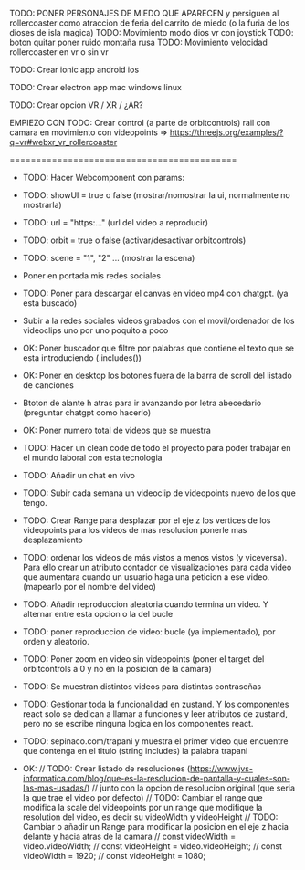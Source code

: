 
TODO: PONER PERSONAJES DE MIEDO QUE APARECEN y persiguen al rollercoaster como atraccion de feria del carrito de miedo (o la furia de los dioses de isla magica)
TODO: Movimiento modo dios vr con joystick
TODO: boton quitar poner ruido montaña rusa
TODO: Movimiento velocidad rollercoaster en vr o sin vr



TODO: Crear ionic app android ios

TODO: Crear electron app mac windows linux

TODO: Crear opcion VR / XR / ¿AR?

EMPIEZO CON TODO: Crear control (a parte de orbitcontrols) rail con camara en movimiento con videopoints => https://threejs.org/examples/?q=vr#webxr_vr_rollercoaster


===========================================

- TODO: Hacer Webcomponent con params:
 - TODO: showUI = true o false (mostrar/nomostrar la ui, normalmente no mostrarla)
 - TODO: url = "https:..." (url del video a reproducir)
 - TODO: orbit = true o false (activar/desactivar orbitcontrols)
 - TODO: scene = "1", "2" ... (mostrar la escena)

 - Poner en portada mis redes sociales

 - TODO: Poner para descargar el canvas en video mp4 con chatgpt. (ya esta buscado)

 - Subir a la redes sociales videos grabados con el movil/ordenador de los videoclips uno por uno poquito a poco

 - OK: Poner buscador que filtre por palabras que contiene el texto que se esta introduciendo (.includes())

 - OK: Poner en desktop los botones fuera de la barra de scroll del listado de canciones

 - Btoton de alante h atras para ir avanzando por letra abecedario (preguntar chatgpt como hacerlo)

 - OK: Poner numero total de videos que se muestra

 - TODO: Hacer un clean code de todo el proyecto para poder trabajar en el mundo laboral con esta tecnologia

- TODO: Añadir un chat en vivo

- TODO: Subir cada semana un videoclip de videopoints nuevo de los que tengo.

- TODO: Crear Range para desplazar por el eje z los vertices de los videopoints para los videos de mas resolucion ponerle mas desplazamiento

- TODO: ordenar los videos de más vistos a menos vistos (y viceversa). Para ello crear un atributo contador de visualizaciones para cada video que aumentara cuando un usuario haga una peticion a ese video. (mapearlo por el nombre del video)

- TODO: Añadir reproduccion aleatoria cuando termina un video. Y alternar entre esta opcion o la del bucle

- TODO: poner reproduccion de video: bucle (ya implementado), por orden y aleatorio.

- TODO: Poner zoom en video sin videopoints (poner el target del orbitcontrols a 0 y no en la posicion de la camara)

- TODO: Se muestran distintos videos para distintas contraseñas

- TODO: Gestionar toda la funcionalidad en zustand. Y los componentes react solo se dedican a llamar a funciones y leer atributos de zustand, pero no se escribe ninguna logica en los componentes react.

- TODO: sepinaco.com/trapani y muestra el primer video que encuentre que contenga en el titulo (string includes) la palabra trapani

- OK:
      // TODO: Crear listado de resoluciones (https://www.jvs-informatica.com/blog/que-es-la-resolucion-de-pantalla-y-cuales-son-las-mas-usadas/)
      // junto con la opcion de resolucion original (que seria la que trae el video por defecto)
      // TODO: Cambiar el range que modifica la scale del videopoints por un range que modifique la resolution del video, es decir su videoWidth y videoHeight
      // TODO: Cambiar o añadir un Range para modificar la posicion en el eje z hacia delante y hacia atras de la camara
      // const videoWidth = video.videoWidth;
      // const videoHeight = video.videoHeight;
      // const videoWidth = 1920;
      // const videoHeight = 1080;